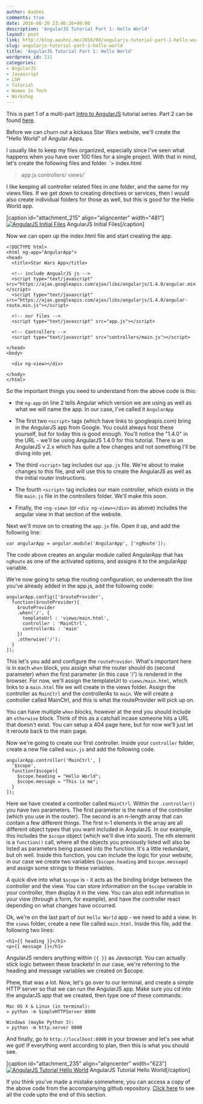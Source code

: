 ```yaml
---
author: Aashni
comments: true
date: 2016-08-20 23:46:26+00:00
description: 'AngularJS Tutorial Part 1: Hello World'
layout: post
link: http://blog.aashni.me/2016/08/angularjs-tutorial-part-1-hello-world/
slug: angularjs-tutorial-part-1-hello-world
title: 'AngularJS Tutorial Part 1: Hello World'
wordpress_id: 211
categories:
- AngularJS
- Javascript
- LSH
- Tutorial
- Women In Tech
- Workshop
---
```


This is part 1 of a multi-part [Intro to AngularJS](http://blog.aashni.me/2016/08/angularjs-an-introduction/) tutorial series. Part 2 can be found [here](http://blog.aashni.me/2016/08/angularjs-tutorial-part-2-introducing-the-star-wars-api-and-angular-services).



Before we can churn out a kickass Star Wars website, we'll create the "Hello World" of Angular Apps.

I usually like to keep my files organized, especially since I've seen what happens when you have over 100 files for a single project. With that in mind, let's create the following files and folder.
`> index.html
> app.js
> controllers/
> views/`

I like keeping all controller related files in one folder, and the same for my views files. If we get down to creating directives or services, then I would also create individual folders for those as well, but this is good for the Hello World app.

[caption id="attachment_215" align="aligncenter" width="481"][![AngularJS Initial Files](http://blog.aashni.me/wp-content/uploads/2016/08/angularjs_tutorial_files.png)](http://blog.aashni.me/wp-content/uploads/2016/08/angularjs_tutorial_files.png) AngularJS Initial Files[/caption]

Now we can open up the index.html file and start creating the app.

    
    
    <!DOCTYPE html>
    <html ng-app="AngularApp">
    <head>
      <title>Star Wars App</title>
    
      <!-- include AngualrJS js -->
      <script type="text/javascript" src="https://ajax.googleapis.com/ajax/libs/angularjs/1.4.0/angular.min.js"></script>
      <script type="text/javascript" src="https://ajax.googleapis.com/ajax/libs/angularjs/1.4.0/angular-route.min.js"></script>
    
      <!-- our files -->
      <script type="text/javascript" src="app.js"></script>
    
      <!-- Controllers -->
      <script type="text/javascript" src="controllers/main.js"></script>
    
    </head>
    <body>
    
      <div ng-view></div>
    
    </body>
    </html>
    



So the important things you need to understand from the above code is this:


  * the `ng-app` on line 2 tells Angular which version we are using as well as what we will name the app. In our case, I've called it `AngularApp`


  * The first two `<script>` tags (which have links to googleapis.com) bring in the AngularJS app from Google. You could always host these yourself, but for today this is good enough. You'll notice the "1.4.0" in the URL - we'll be using AngularJS 1.4.0 for this tutorial. There is an AngularJS v 2.x which has quite a few changes and not something I'll be diving into yet.


  * The third `<script>` tag includes our `app.js` file. We're about to make changes to this file, and will use this to create the AngularJS as well as the initial router instructions.


  * The fourth `<script>` tag includes our main controller, which exists in the file `main.js` file in the controllers folder. We'll make this soon.


  * Finally, the `<ng-view>` (or `<div ng-view></div>` as above) includes the angular view in that section of the website.


Next we'll move on to creating the `app.js` file. Open it up, and add the following line:


    
    
    var angularApp = angular.module('AngularApp', ['ngRoute']);
    



The code above creates an angular module called AngularApp that has `ngRoute` as one of the activated options, and assigns it to the angularApp variable.

We're now going to setup the routing configuration, so underneath the line you've already added in the app.js, add the following code:


    
    
    angularApp.config(['$routeProvider',
      function($routeProvider){
        $routeProvider
        .when('/', {
          templateUrl : 'views/main.html',
          controller : 'MainCtrl',
          controllerAs : 'main'
        })
        .otherwise('/');
      }
    ]);
    



This let's you add and configure the `routeProvider`. What's important here is in each `when` block, you assign what the router should do (second parameter) when the first parameter (in this case '/') is rendered in the browser. For now, we'll assign the templateUrl to `views/main.html`, which links to a `main.html` file we will create in the views folder. Assign the controller as `MainCtrl` and the controllerAs to `main`. We will create a controller called MainCtrl, and this is what the routeProvider will pick up on.

You can have multiple `when` blocks, however at the end you should include an `otherwise` block. Think of this as a catchall incase someone hits a URL that doesn't exist. You can setup a 404 page here, but for now we'll just let it reroute back to the main page.

Now we're going to create our first controller. Inside your `controller` folder, create a new file called `main.js` and add the following code.


    
    
    angularApp.controller('MainCtrl', [ 
      '$scope',
      function($scope){
        $scope.heading = "Hello World";
        $scope.message = "This is me";
      }
    ]);
    


Here we have created a controller called `MainCtrl`. Within the `.controller()` you have two parameters. The first parameter is the name of the controller (which you use in the router). The second is an n-length array that can contain a few different things. The first n-1 elements in the array are all different object types that you want included in AngularJS. In our example, this includes the `$scope` object (which we'll dive into soon). The nth element is a `function()` call, where all the objects you previously listed will also be listed as parameters being passed into the function. It's a little redundant, but oh well. Inside this function, you can include the logic for your website, in our case we create two variables (`$scope.heading` and `$scope.message`) and assign some strings to these variables. 

A quick dive into what `$scope` is - it acts as the binding bridge between the controller and the view. You can store information on the `$scope` variable in your controller, then display it in the view. You can also edit information in your view (through a form, for example), and have the controller react depending on what changes have occurred. 

Ok, we're on the last part of our `Hello World` app - we need to add a view. In the `views` folder, create a new file called `main.html`. Inside this file, add the following two lines:


    
    
    <h1>{{ heading }}</h1>
    <p>{{ message }}</h1>
    



AngularJS renders anything within `{{ }}` as Javascript. You can actually stick logic between these brackets! In our case, we're referring to the heading and message variables we created on $scope.

Phew, that was a lot. Now, let's go over to our terminal, and create a simple HTTP server so that we can run the AngularJS app. Make sure you cd into the angularJS app that we created, then type one of these commands:


    
    
    Mac OS X & Linux (in terminal):
    > python -m SimpleHTTPServer 8000
    
    Windows (maybe Python 3):
    > python -m http.server 8000
    



And finally, go to `http://localhost:8000` in your browser and let's see what we got! If everything went according to plan, then this is what you should see.

[caption id="attachment_235" align="aligncenter" width="623"][![AngularJS Tutorial Hello World](http://blog.aashni.me/wp-content/uploads/2016/08/angularjs-hello-world.png)](http://blog.aashni.me/wp-content/uploads/2016/08/angularjs-hello-world.png) AngularJS Tutorial Hello World[/caption]

If you think you've made a mistake somewhere, you can access a copy of the above code from the accompanying github repository. [Click here](https://github.com/aashnisshah/lsh_angularjs_tutorial/commit/14dc5a4ac18510dc53906b8d162b91c9860abc66) to see all the code upto the end of this section.
